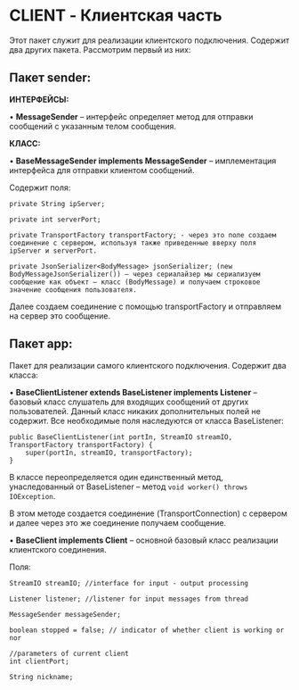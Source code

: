 # CLIENT - Клиентская часть

Этот пакет служит для реализации клиентского подключения. Содержит два других пакета. Рассмотрим первый из них:

## Пакет sender:

**ИНТЕРФЕЙСЫ:**

•	**MessageSender** – интерфейс определяет метод для отправки сообщений с указанным телом сообщения.

**КЛАСС:**

•	**BaseMessageSender implements MessageSender** – имплементация интерфейса для отправки клиентом сообщений.

Содержит поля:
```
private String ipServer;

private int serverPort;

private TransportFactory transportFactory; - через это поле создаем соединение с сервером, используя также приведенные вверху поля ipServer и serverPort. 

private JsonSerializer<BodyMessage> jsonSerializer; (new BodyMessageJsonSerializer()) – через сериалайзер мы сериализуем сообщение как объект – класс (BodyMessage) и получаем строковое значение сообщения пользователя. 
```
Далее создаем соединение с помощью transportFactory и отправляем на сервер это сообщение.

## Пакет app:

Пакет для реализации самого клиентского подключения. Содержит два класса:

•	**BaseClientListener extends BaseListener implements Listener** – базовый класс слушатель для входящих сообщений от других пользователей.
Данный класс никаких дополнительных полей не содержит. Все необходимые поля наследуются от класса BaseListener:
```
public BaseClientListener(int portIn, StreamIO streamIO, TransportFactory transportFactory) {
    super(portIn, streamIO, transportFactory);
}
```

В классе переопределяется один единственный метод, унаследованный от BaseListener – метод `void worker() throws IOException`.

В этом методе создается соединение (TransportConnection) с сервером и далее через это же соединение получаем сообщение.

•	**BaseClient implements Client** – основной базовый класс реализации клиентского соединения.

Поля:
```
StreamIO streamIO; //interface for input - output processing

Listener listener; //listener for input messages from thread

MessageSender messageSender;

boolean stopped = false; // indicator of whether client is working or nor

//parameters of current client
int clientPort;

String nickname;
```

